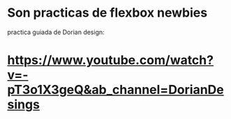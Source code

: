 # Son practicas de flexbox newbies
practica guiada de Dorian design: 
# https://www.youtube.com/watch?v=-pT3o1X3geQ&ab_channel=DorianDesings
